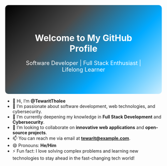 <!---
TewaritTholee/TewaritTholee is a ✨ special ✨ repository because its `README.md` (this file) appears on your GitHub profile.
You can click the Preview link to take a look at your changes.
--->

<div align="center" style="background: linear-gradient(135deg, #000000, #4a4a4a, #00aaff, #cceeff); padding: 50px; border-radius: 10px;">
  <h1 style="color: white;">Welcome to My GitHub Profile</h1>
  <p style="color: white; font-size: 18px;">Software Developer | Full Stack Enthusiast | Lifelong Learner</p>
</div>

- 👋 Hi, I’m **@TewaritTholee**
- 👀 I’m passionate about software development, web technologies, and cybersecurity.
- 🌱 I’m currently deepening my knowledge in **Full Stack Development** and **Cybersecurity**.
- 💞️ I’m looking to collaborate on **innovative web applications** and **open-source projects**.
- 📫 You can reach me via email at **tewarit@example.com**.
- 😄 Pronouns: **He/Him**
- ⚡ Fun fact: I love solving complex problems and learning new technologies to stay ahead in the fast-changing tech world!



